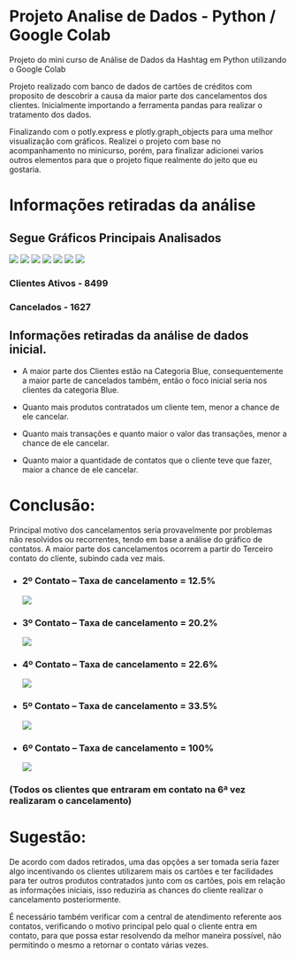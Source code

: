 # Projeto Analise de Dados - Python / Google Colab

Projeto do mini curso de Análise de Dados da Hashtag em Python utilizando o Google Colab

Projeto realizado com banco de dados de cartões de créditos com
proposito de descobrir a causa da maior parte dos cancelamentos dos clientes.
Inicialmente importando a ferramenta pandas para realizar o tratamento
dos dados.

Finalizando com o potly.express e plotly.graph_objects para uma melhor visualização com gráficos.
Realizei o projeto com base no acompanhamento no minicurso, porém, para finalizar adicionei varios outros elementos
para que o projeto fique realmente do jeito que eu gostaria.

# Informações retiradas da análise

## Segue Gráficos Principais Analisados

<img src="/img/Ativos e Cancelados.png">

<img src="/img/Categoria do Cartão.png">

<img src="/img/Contato.png">

<img src="/img/Limite Consumido.png">

<img src="/img/Produtos Contratados.png">

<img src="/img/Qtd de Transações.png">

<img src="/img/Valor de Transações.png">

### Clientes Ativos - 8499

### Cancelados - 1627

## Informações retiradas da análise de dados inicial.

- A maior parte dos Clientes estão na Categoria Blue, consequentemente a
maior parte de cancelados também, então o foco inicial seria nos clientes da
categoria Blue.

- Quanto mais produtos contratados um cliente tem, menor a
chance de ele cancelar.

- Quanto mais transações e quanto maior o valor das transações, menor
a chance de ele cancelar.

- Quanto maior a quantidade de contatos que o cliente teve que fazer,
maior a chance de ele cancelar.

# Conclusão:

Principal motivo dos cancelamentos seria provavelmente por 
problemas não resolvidos ou recorrentes, tendo em base a análise do 
gráfico de contatos.
A maior parte dos cancelamentos ocorrem a partir do Terceiro contato do 
cliente, subindo cada vez mais.

- ### 2º Contato – Taxa de cancelamento = 12.5%
  <img src="/img/2 contato.png">

- ### 3º Contato – Taxa de cancelamento = 20.2%
  <img src="/img/3 contato.png">
  
- ### 4º Contato – Taxa de cancelamento = 22.6%
  <img src="/img/4 contato.png">
  
- ### 5º Contato – Taxa de cancelamento = 33.5%
  <img src="/img/5 contato.png">

- ### 6º Contato – Taxa de cancelamento = 100%
  <img src="/img/6 contato.png">
  
### (Todos os clientes que entraram em contato na 6ª vez realizaram o cancelamento)

# Sugestão:

De acordo com dados retirados, uma das opções a ser tomada 
seria fazer algo incentivando os clientes utilizarem mais os cartões e 
ter facilidades para ter outros produtos contratados junto com os 
cartões, pois em relação as informações iniciais, isso reduziria as 
chances do cliente realizar o cancelamento posteriormente.


É necessário também verificar com a central de atendimento referente 
aos contatos, verificando o motivo principal pelo qual o cliente entra 
em contato, para que possa estar resolvendo da melhor maneira possível, 
não permitindo o mesmo a retornar o contato várias vezes.


